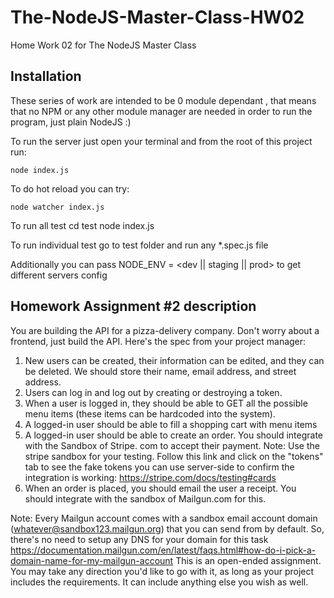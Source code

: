 # The-NodeJS-Master-Class-HW02
Home Work 02 for The NodeJS Master Class

## Installation
These series of work are intended to be 0 module dependant , that means that no NPM or any other 
module manager are needed in order to run the program, just plain NodeJS :)

To run the server just open your terminal and from the root of this project run:

    node index.js 

To do hot reload you can try:

    node watcher index.js

To run all test
    cd test
    node index.js

To run individual test go to test folder and run any *.spec.js file

Additionally you can pass NODE_ENV = <dev || staging || prod> to get different servers config    
     

## Homework Assignment #2 description

You are building the API for a pizza-delivery company. Don't worry about a frontend, just build the API. Here's the spec from your project manager: 
1. New users can be created, their information can be edited, and they can be deleted. 
We should store their name, email address, and street address.
2. Users can log in and log out by creating or destroying a token.
3. When a user is logged in, they should be able to GET all the possible menu items 
(these items can be hardcoded into the system). 
4. A logged-in user should be able to fill a shopping cart with menu items
5. A logged-in user should be able to create an order. You should integrate with the Sandbox of Stripe.
com to accept their payment. Note: Use the stripe sandbox for your testing. Follow this link and 
click on the "tokens" tab to see the fake tokens you can use server-side to confirm the integration
 is working: https://stripe.com/docs/testing#cards
6. When an order is placed, you should email the user a receipt. 
You should integrate with the sandbox of Mailgun.com for this. 

Note: Every Mailgun account comes with a sandbox email account domain 
(whatever@sandbox123.mailgun.org) that you can send from by default. So, there's no need to setup 
any DNS for your domain for this task 
https://documentation.mailgun.com/en/latest/faqs.html#how-do-i-pick-a-domain-name-for-my-mailgun-account
This is an open-ended assignment. You may take any direction you'd like to go with it, as long as 
your project includes the requirements. It can include anything else you wish as well. 


